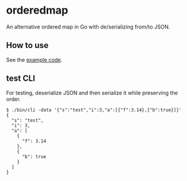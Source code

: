 # orderedmap

An alternative ordered map in Go with de/serializing from/to JSON.

## How to use

See the [example code](./example_test.go).

## test CLI

For testing, deserialize JSON and then serialize it while preserving the order.

```
$ ./bin/cli -data '{"s":"test","i":3,"a":[{"f":3.14},{"b":true}]}'
{
  "s": "test",
  "i": 3,
  "a": [
    {
      "f": 3.14
    },
    {
      "b": true
    }
  ]
}
```

